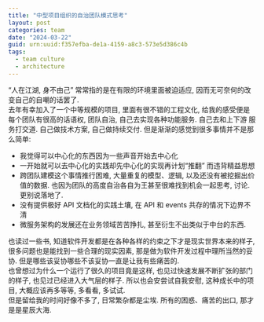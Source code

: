 ```yaml
---
title: "中型项目组织的自治团队模式思考"
layout: post
categories: team
date: "2024-03-22"
guid: urn:uuid:f357efba-de1a-4159-a8c3-573e5d386c4b
tags:
  - team culture
  - architecture
---
```


“人在江湖, 身不由己” 常常指的是在有限的环境里面被迫适应, 因而无可奈何的改变自己的自嘲的话罢了.  
去年有幸加入了一个中等规模的项目, 里面有很不错的工程文化, 给我的感受便是每个团队有很高的话语权, 团队自治, 自己去实现各种功能服务. 自己去和上下游
服务打交道. 自己做技术方案, 自己做持续交付. 但是渐渐的感觉到很多事情并不是那么简单:    
* 我觉得可以中心化的东西因为一些声音开始去中心化  
* 一开始就可以去中心化的实践却先中心化的实现再计划“推翻” 而违背精益思想
* 跨团队建模这个事情推行困难, 大量重复的模型、逻辑, 以及还没有被挖掘出价值的数据. 也因为团队的高度自治各自为王甚至很难找到机会一起思考, 讨论. 更别说落地了.  
* 没有提供极好 API 文档化的实践土壤, 在 API 和 events 共存的情况下边界不清  
* 微服务架构的发展还在业务领域苦苦挣扎, 甚至衍生不出类似于中台的东西.

也读过一些书, 知道软件开发都是在各种各样的约束之下才是现实世界本来的样子, 很多问题也是能找到一些合理的现实因素, 那是做为软件开发过程中理所当然的妥协. 但是哪些该妥协哪些不该妥协一直是让我有些痛苦的.  
也曾想过为什么一个运行了很久的项目竟是这样, 也见过快速发展不断扩张的部门的样子, 也见过已经进入大气层的样子. 所以也会安尝试自我安慰, 这种成长中的项目, 大概应该再多等等, 多看看, 多试试.  
但是留给我的时间好像不多了, 日常繁杂都是尘埃. 所有的困惑、痛苦的出口, 那才是是星辰大海.
